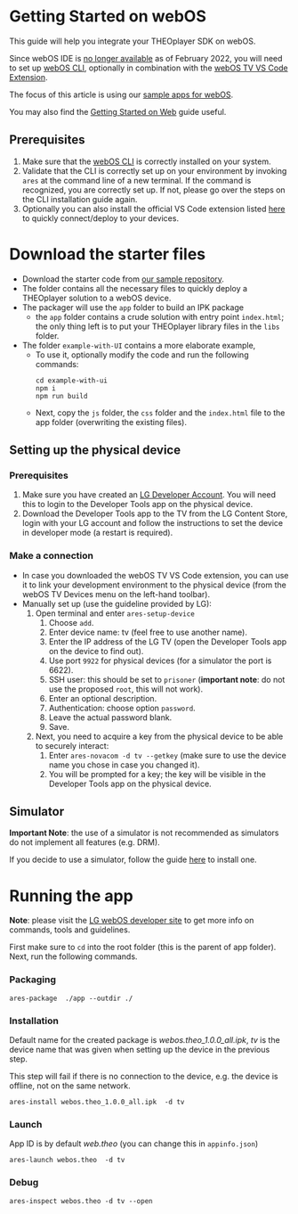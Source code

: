 # Getting Started on webOS

This guide will help you integrate your THEOplayer SDK on webOS.

Since webOS IDE is [no longer available](https://webostv.developer.lge.com/develop/tools/ide-introduction) as of February 2022, you will need to set up [webOS CLI](https://webostv.developer.lge.com/develop/tools/cli-installation), optionally in combination with the [webOS TV VS Code Extension](https://webostv.developer.lge.com/develop/tools/vsce-installation).

The focus of this article is using our [sample apps for webOS](https://github.com/THEOplayer/samples-webos).

You may also find the [Getting Started on Web](../01-web/00-getting-started.mdx) guide useful.

## Prerequisites

1. Make sure that the [webOS CLI](https://webostv.developer.lge.com/develop/tools/cli-installation) is correctly installed on your system.
2. Validate that the CLI is correctly set up on your environment by invoking `ares` at the command line of a new terminal. If the command is recognized, you are correctly set up. If not, please go over the steps on the CLI installation guide again.
3. Optionally you can also install the official VS Code extension listed [here](https://marketplace.visualstudio.com/items?itemName=webostvsdk.webostv) to quickly connect/deploy to your devices.

# Download the starter files

- Download the starter code from [our sample repository](https://github.com/THEOplayer/samples-webos).
- The folder contains all the necessary files to quickly deploy a THEOplayer solution to a webOS device.
- The packager will use the `app` folder to build an IPK package
  - the `app` folder contains a crude solution with entry point `index.html`; the only thing left is to put your THEOplayer library files in the `libs` folder.
- The folder `example-with-UI` contains a more elaborate example,
  - To use it, optionally modify the code and run the following commands:
    ```shell
    cd example-with-ui
    npm i
    npm run build
    ```
  - Next, copy the `js` folder, the `css` folder and the `index.html` file to the app folder (overwriting the existing files).

## Setting up the physical device

### Prerequisites

1. Make sure you have created an [LG Developer Account](https://webostv.developer.lge.com/login). You will need this to login to the Developer Tools app on the physical device.
2. Download the Developer Tools app to the TV from the LG Content Store, login with your LG account and follow the instructions to set the device in developer mode (a restart is required).

### Make a connection

- In case you downloaded the webOS TV VS Code extension, you can use it to link your development environment to the physical device (from the webOS TV Devices menu on the left-hand toolbar).
- Manually set up (use the guideline provided by LG):
  1.  Open terminal and enter `ares-setup-device`
      1. Choose `add`.
      2. Enter device name: tv (feel free to use another name).
      3. Enter the IP address of the LG TV (open the Developer Tools app on the device to find out).
      4. Use port `9922` for physical devices (for a simulator the port is 6622).
      5. SSH user: this should be set to `prisoner` (**important note**: do not use the proposed `root`, this will not work).
      6. Enter an optional description.
      7. Authentication: choose option `password`.
      8. Leave the actual password blank.
      9. Save.
  2.  Next, you need to acquire a key from the physical device to be able to securely interact:
      1. Enter `ares-novacom -d tv --getkey` (make sure to use the device name you chose in case you changed it).
      2. You will be prompted for a key; the key will be visible in the Developer Tools app on the physical device.

## Simulator

**Important Note**: the use of a simulator is not recommended as simulators do not implement all features (e.g. DRM).

If you decide to use a simulator, follow the guide [here](https://webostv.developer.lge.com/develop/tools/simulator-installation) to install one.

# Running the app

**Note**: please visit the [LG webOS developer site](https://webostv.developer.lge.com/) to get more info on commands, tools and guidelines.

First make sure to `cd` into the root folder (this is the parent of app folder). Next, run the following commands.

### Packaging

```shell
ares-package  ./app --outdir ./
```

### Installation

Default name for the created package is _webos.theo_1.0.0_all.ipk_, _tv_ is the device name that was given when setting up the device in the previous step.

This step will fail if there is no connection to the device, e.g. the device is offline, not on the same network.

```shell
ares-install webos.theo_1.0.0_all.ipk  -d tv
```

### Launch

App ID is by default _web.theo_ (you can change this in `appinfo.json`)

```shell
ares-launch webos.theo  -d tv
```

### Debug

```shell
ares-inspect webos.theo -d tv --open
```
